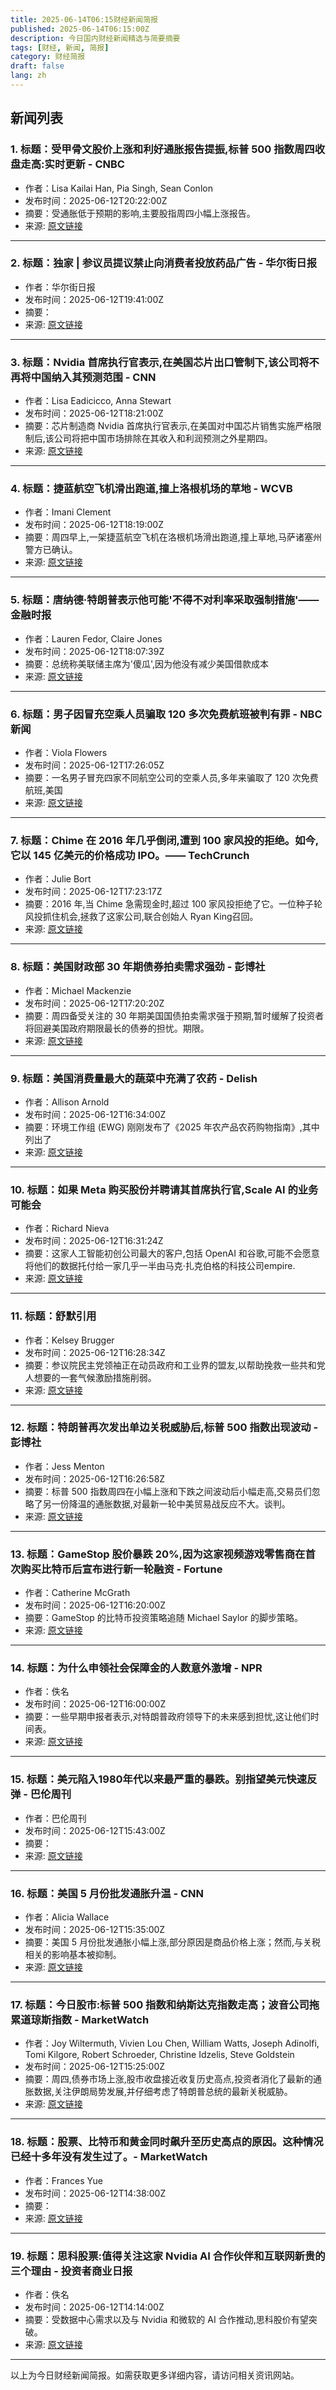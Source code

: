 ```yaml
---
title: 2025-06-14T06:15财经新闻简报
published: 2025-06-14T06:15:00Z
description: 今日国内财经新闻精选与简要摘要
tags: [财经, 新闻, 简报]
category: 财经简报
draft: false
lang: zh
---
```


## 新闻列表

### 1. 标题：受甲骨文股价上涨和利好通胀报告提振,标普 500 指数周四收盘走高:实时更新 - CNBC
- 作者：Lisa Kailai Han, Pia Singh, Sean Conlon
- 发布时间：2025-06-12T20:22:00Z
- 摘要：受通胀低于预期的影响,主要股指周四小幅上涨报告。
- 来源: [原文链接](https://www.cnbc.com/2025/06/11/stock-market-today-live-updates.html)

---

### 2. 标题：独家 | 参议员提议禁止向消费者投放药品广告 - 华尔街日报
- 作者：华尔街日报
- 发布时间：2025-06-12T19:41:00Z
- 摘要：
- 来源: [原文链接](https://www.wsj.com/articles/senators-to-propose-ban-on-drug-advertising-to-consumers-9ad257c2)

---

### 3. 标题：Nvidia 首席执行官表示,在美国芯片出口管制下,该公司将不再将中国纳入其预测范围 - CNN
- 作者：Lisa Eadicicco, Anna Stewart
- 发布时间：2025-06-12T18:21:00Z
- 摘要：芯片制造商 Nvidia 首席执行官表示,在美国对中国芯片销售实施严格限制后,该公司将把中国市场排除在其收入和利润预测之外星期四。
- 来源: [原文链接](https://www.cnn.com/2025/06/12/tech/nvidia-ceo-china-us-ai-chip-exports)

---

### 4. 标题：捷蓝航空飞机滑出跑道,撞上洛根机场的草地 - WCVB
- 作者：Imani Clement
- 发布时间：2025-06-12T18:19:00Z
- 摘要：周四早上,一架捷蓝航空飞机在洛根机场滑出跑道,撞上草地,马萨诸塞州警方已确认。
- 来源: [原文链接](https://www.wcvb.com/article/jetblue-plane-skids-off-runway-at-bostons-logan-airport-massachusetts-state-police-confirms/65047353)

---

### 5. 标题：唐纳德·特朗普表示他可能'不得不对利率采取强制措施'——金融时报
- 作者：Lauren Fedor, Claire Jones
- 发布时间：2025-06-12T18:07:39Z
- 摘要：总统称美联储主席为'傻瓜',因为他没有减少美国借款成本
- 来源: [原文链接](https://www.ft.com/content/87a2c699-be5b-4a3b-9ae1-db3e997633af)

---

### 6. 标题：男子因冒充空乘人员骗取 120 多次免费航班被判有罪 - NBC 新闻
- 作者：Viola Flowers
- 发布时间：2025-06-12T17:26:05Z
- 摘要：一名男子冒充四家不同航空公司的空乘人员,多年来骗取了 120 次免费航班,美国
- 来源: [原文链接](https://www.nbcnews.com/news/us-news/man-convicted-posing-flight-attendant-score-120-free-flights-rcna212579)

---

### 7. 标题：Chime 在 2016 年几乎倒闭,遭到 100 家风投的拒绝。如今,它以 145 亿美元的价格成功 IPO。—— TechCrunch
- 作者：Julie Bort
- 发布时间：2025-06-12T17:23:17Z
- 摘要：2016 年,当 Chime 急需现金时,超过 100 家风投拒绝了它。一位种子轮风投抓住机会,拯救了这家公司,联合创始人 Ryan King召回。
- 来源: [原文链接](https://techcrunch.com/2025/06/12/chime-almost-died-in-2016-turned-down-by-100-vcs-today-it-ipod-at-14-5b/)

---

### 8. 标题：美国财政部 30 年期债券拍卖需求强劲 - 彭博社
- 作者：Michael Mackenzie
- 发布时间：2025-06-12T17:20:20Z
- 摘要：周四备受关注的 30 年期美国国债拍卖需求强于预期,暂时缓解了投资者将回避美国政府期限最长的债券的担忧。期限。
- 来源: [原文链接](https://www.bloomberg.com/news/articles/2025-06-12/us-treasury-s-30-year-bond-auction-is-met-with-solid-demand)

---

### 9. 标题：美国消费量最大的蔬菜中充满了农药 - Delish
- 作者：Allison Arnold
- 发布时间：2025-06-12T16:34:00Z
- 摘要：环境工作组 (EWG) 刚刚发布了《2025 年农产品农药购物指南》,其中列出了
- 来源: [原文链接](https://www.delish.com/food-news/a65035557/dirty-dozen-list-2025/)

---

### 10. 标题：如果 Meta 购买股份并聘请其首席执行官,Scale AI 的业务可能会
- 作者：Richard Nieva
- 发布时间：2025-06-12T16:31:24Z
- 摘要：这家人工智能初创公司最大的客户,包括 OpenAI 和谷歌,可能不会愿意将他们的数据托付给一家几乎一半由马克·扎克伯格的科技公司empire.
- 来源: [原文链接](https://www.forbes.com/sites/richardnieva/2025/06/12/scale-ais-business-could-collapse-if-meta-buys-a-stake-and-hires-its-ceo/)

---

### 11. 标题：舒默引用
- 作者：Kelsey Brugger
- 发布时间：2025-06-12T16:28:34Z
- 摘要：参议院民主党领袖正在动员政府和工业界的盟友,以帮助挽救一些共和党人想要的一套气候激励措施削弱。
- 来源: [原文链接](https://www.politico.com/live-updates/2025/06/12/congress/schumer-mobilizes-to-save-green-credits-00402795)

---

### 12. 标题：特朗普再次发出单边关税威胁后,标普 500 指数出现波动 - 彭博社
- 作者：Jess Menton
- 发布时间：2025-06-12T16:26:58Z
- 摘要：标普 500 指数周四在小幅上涨和下跌之间波动后小幅走高,交易员们忽略了另一份降温的通胀数据,对最新一轮中美贸易战反应不大。谈判。
- 来源: [原文链接](https://www.bloomberg.com/news/articles/2025-06-12/sp-500-slumps-after-trump-revives-unilateral-tariff-threats)

---

### 13. 标题：GameStop 股价暴跌 20%,因为这家视频游戏零售商在首次购买比特币后宣布进行新一轮融资 - Fortune
- 作者：Catherine McGrath
- 发布时间：2025-06-12T16:20:00Z
- 摘要：GameStop 的比特币投资策略追随 Michael Saylor 的脚步策略。
- 来源: [原文链接](https://fortune.com/crypto/2025/06/12/gamestop-shares-plummet-after-second-debt-raise-announcement/)

---

### 14. 标题：为什么申领社会保障金的人数意外激增 - NPR
- 作者：佚名
- 发布时间：2025-06-12T16:00:00Z
- 摘要：一些早期申报者表示,对特朗普政府领导下的未来感到担忧,这让他们时间表。
- 来源: [原文链接](https://www.npr.org/2025/06/12/nx-s1-5401054/trump-social-security-claims)

---

### 15. 标题：美元陷入1980年代以来最严重的暴跌。别指望美元快速反弹 - 巴伦周刊
- 作者：巴伦周刊
- 发布时间：2025-06-12T15:43:00Z
- 摘要：
- 来源: [原文链接](https://www.barrons.com/articles/dollar-falls-index-outlook-20c0b2b7)

---

### 16. 标题：美国 5 月份批发通胀升温 - CNN
- 作者：Alicia Wallace
- 发布时间：2025-06-12T15:35:00Z
- 摘要：美国 5 月份批发通胀小幅上涨,部分原因是商品价格上涨；然而,与关税相关的影响基本被抑制。
- 来源: [原文链接](https://www.cnn.com/2025/06/12/economy/us-producer-price-index-ppi-inflation-may)

---

### 17. 标题：今日股市:标普 500 指数和纳斯达克指数走高；波音公司拖累道琼斯指数 - MarketWatch
- 作者：Joy Wiltermuth, Vivien Lou Chen, William Watts, Joseph Adinolfi, Tomi Kilgore, Robert Schroeder, Christine Idzelis, Steve Goldstein
- 发布时间：2025-06-12T15:25:00Z
- 摘要：周四,债券市场上涨,股市收盘接近收复历史高点,投资者消化了最新的通胀数据,关注伊朗局势发展,并仔细考虑了特朗普总统的最新关税威胁。
- 来源: [原文链接](https://www.marketwatch.com/livecoverage/stock-market-today-dow-sp-nasdaq-fall-as-trade-and-geopolitical-uncertainties-weigh)

---

### 18. 标题：股票、比特币和黄金同时飙升至历史高点的原因。这种情况已经十多年没有发生过了。- MarketWatch
- 作者：Frances Yue
- 发布时间：2025-06-12T14:38:00Z
- 摘要：
- 来源: [原文链接](https://www.marketwatch.com/story/stocks-bitcoin-and-gold-are-racing-to-record-highs-heres-whats-behind-this-rare-convergence-83990dc8)

---

### 19. 标题：思科股票:值得关注这家 Nvidia AI 合作伙伴和互联网新贵的三个理由 - 投资者商业日报
- 作者：佚名
- 发布时间：2025-06-12T14:14:00Z
- 摘要：受数据中心需求以及与 Nvidia 和微软的 AI 合作推动,思科股价有望突破。
- 来源: [原文链接](https://www.investors.com/research/ibd-stock-analysis/cisco-stock-nvidia-ai-data-centers/)

---


以上为今日财经新闻简报。如需获取更多详细内容，请访问相关资讯网站。